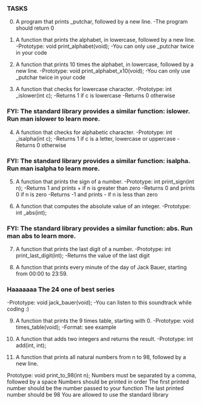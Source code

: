### TASKS
0. A program that prints \_putchar, followed by a new line.
-The program should return 0

1. A function that prints the alphabet, in lowercase, followed by a new line.
-Prototype: void print_alphabet(void);
-You can only use \_putchar twice in your code

2. A  function that prints 10 times the alphabet, in lowercase, followed by a new line.
-Prototype: void print_alphabet_x10(void);
-You can only use \_putchar twice in your code


3. A  function that checks for lowercase character.
-Prototype: int \_islower(int c);
-Returns 1 if c is lowercase
-Returns 0 otherwise
### FYI: The standard library provides a similar function: islower. Run man islower to learn more.


4. A  function that checks for alphabetic character.
-Prototype: int \_isalpha(int c);
-Returns 1 if c is a letter, lowercase or uppercase
-Returns 0 otherwise
### FYI: The standard library provides a similar function: isalpha. Run man isalpha to learn more.


5. A function that prints the sign of a number.
-Prototype: int print_sign(int n);
-Returns 1 and prints + if n is greater than zero
-Returns 0 and prints 0 if n is zero
-Returns -1 and prints - if n is less than zero

6. A function that computes the absolute value of an integer.
-Prototype: int \_abs(int);
### FYI: The standard library provides a similar function: abs. Run man abs to learn more.


7. A function that prints the last digit of a number.
-Prototype: int print_last_digit(int);
-Returns the value of the last digit


8. A function that prints every minute of the day of Jack Bauer, starting from 00:00 to 23:59.
### Haaaaaaa The 24 one of best series
-Prototype: void jack_bauer(void);
-You can listen to this soundtrack while coding :)


9. A function that prints the 9 times table, starting with 0.
-Prototype: void times_table(void);
-Format: see example


10. A function that adds two integers and returns the result.
-Prototype: int add(int, int);

11. A function that prints all natural numbers from n to 98, followed by a new line.

Prototype: void print_to_98(int n);
Numbers must be separated by a comma, followed by a space
Numbers should be printed in order
The first printed number should be the number passed to your function
The last printed number should be 98
You are allowed to use the standard library
